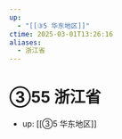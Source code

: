 ```yaml
---
up:
  - "[[③5 华东地区]]"
ctime: 2025-03-01T13:26:16
aliases:
  - 浙江省
---
```


# ③55 浙江省

- up: [[③5 华东地区]]
